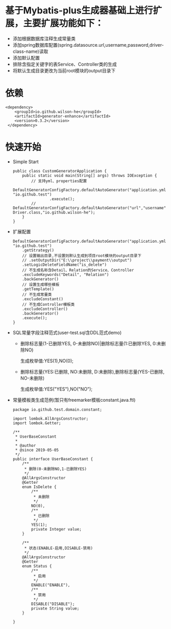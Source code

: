 # 基于Mybatis-plus生成器基础上进行扩展，主要扩展功能如下：
 - 添加根据数据库注释生成常量类
 - 添加spring数据库配置(spring.datasource.url,username,password,driver-class-name)读取
 - 添加默认配置
 - 排除含指定关键字的表Service、Controller类的生成
 - 将默认生成目录更改为当前root模块的output目录下
 # 依赖
    <dependency>
        <groupId>io.github.wilson-he</groupId>
        <artifactId>generator-enhance</artifactId>
        <version>0.3.2</version>
     </dependency>
     
 # 快速开始
  - Simple Start
  
        public class CustomGeneratorApplication {
            public static void main(String[] args) throws IOException {
                // 支持yml、properties配置
                DefaultGeneratorConfigFactory.defaultAutoGenerator("application.yml", "io.github.test")
                        .execute();
                // DefaultGeneratorConfigFactory.defaultAutoGenerator("url","username","password", Driver.class,"io.github.wilson-he");
            }
        }
   
  - 扩展配置
   
        DefaultGeneratorConfigFactory.defaultAutoGenerator("application.yml", "io.github.test")
            .getStrategy()
            // 设置输出目录,不设置则默认生成到项目root模块的output目录下
            // .setOutputDir("E:\\project\\payment\\output")
            .setLogicDeleteFieldName("is_delete")
            // 不生成名称含Detail、Relation的Service、Controller
            .excludeKeywords("Detail", "Relation")
            .backGenerator()
            // 设置生成哪些模板
            .getTemplate()
            // 不生成常量类
            .excludeConstant()
            // 不生成Controller模板类
            .excludeController()
            .backGenerator()
            .execute();
        }
   
  - SQL常量字段注释范式(user-test.sql含DDL范式demo)
    - 删除标志量(1-已删除YES, 0-未删除NO)|删除标志量(1:已删除YES, 0:未删除NO)
       
       生成枚举值:YES(1),NO(0);
   
    - 删除标志量(YES:已删除, NO:未删除, D:未删除),删除标志量(YES-已删除, NO-未删除)
      
       生成枚举值:YES("YES"),NO("NO");
      
  - 常量模板类生成范例(暂只有freemarker模板constant.java.ftl)
  
        package io.github.test.domain.constant;
        
        import lombok.AllArgsConstructor;
        import lombok.Getter;
        
        /**
         * UserBaseConstant
         *
         * @author 
         * @since 2019-05-05
         */
        public interface UserBaseConstant {
            /**
             * 删除(0-未删除NO,1-已删除YES)
             */
            @AllArgsConstructor
            @Getter
            enum IsDelete {
                /**
                 * 未删除
                 */
                NO(0),
                /**
                 * 已删除
                 */
                YES(1);
                private Integer value;
            }
        
            /**
             * 状态(ENABLE-启用,DISABLE-禁用)
             */
            @AllArgsConstructor
            @Getter
            enum Status {
                /**
                 * 启用
                 */
                ENABLE("ENABLE"),
                /**
                 * 禁用
                 */
                DISABLE("DISABLE");
                private String value;
            }
        
        }


